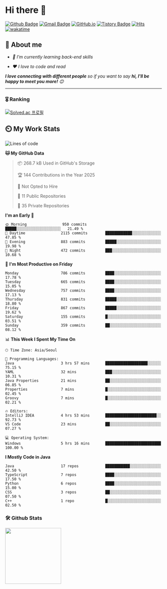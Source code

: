 # Hi there 👋
[![Github Badge](https://img.shields.io/badge/-uiw6unoh-grey?style=flat&logo=github&logoColor=white&link=https://github.com/uiw6unoh/)](https://www.github.com/uiw6unoh/) 
[![Gmail Badge](https://img.shields.io/badge/-uiw6unoh@naver.com-c14438?style=flat&logo=Gmail&logoColor=white&link=mailto:uiw6unoh@naver.com)](mailto:uiw6unoh@naver.com) 
[![GitHub.io](https://img.shields.io/badge/GitHub.io-orange?style=flat&logoColor=white)](https://uiw6unoh.github.io/)
[![Tistory Badge](https://img.shields.io/badge/Tech%20Blog-yellow?style=flat&logoColor=white)](https://www.uiw6unoh.com/)
[![Hits](https://hits.seeyoufarm.com/api/count/incr/badge.svg?url=https%3A%2F%2Fgithub.com%2Fuiw6unoh&count_bg=%2379C83D&title_bg=%23555555&icon=&icon_color=%23E7E7E7&title=hits&edge_flat=false)](https://hits.seeyoufarm.com)
[![wakatime](https://wakatime.com/badge/user/54252e40-b19e-45e1-9ec9-fb1c5a26c628.svg)](https://wakatime.com/@54252e40-b19e-45e1-9ec9-fb1c5a26c628)
<!-- [![Portfolio Badge](https://img.shields.io/badge/portfolio-web-blue?style=flat&link=https://github.com/uiw6unoh/)](https://github.com/uiw6unoh/)  -->

## 💬 About me
<em>
 
- 🌱 I’m currently learning back-end skills
 
- ❤️ I love to code and read
</em>

<em><b>I love connecting with different people</b> so if you want to say <b>hi, I'll be happy to meet you more!</b> 😊</em>

---
### 🎖️ Ranking
[![Solved.ac 프로필](http://mazassumnida.wtf/api/v2/generate_badge?boj=uiw6unoh)](https://www.acmicpc.net/user/uiw6unoh)

## ⏲️ My Work Stats
<!--[![uiw6unoh's wakatime stats](https://github-readme-stats.vercel.app/api/wakatime?username=uiw6unoh)]-->

<!--START_SECTION:waka-->
![Lines of code](https://img.shields.io/badge/From%20Hello%20World%20I%27ve%20Written-3.7%20million%20lines%20of%20code-blue)

**🐱 My GitHub Data** 

> 📦 268.7 kB Used in GitHub's Storage 
 > 
> 🏆 144 Contributions in the Year 2025
 > 
> 🚫 Not Opted to Hire
 > 
> 📜 11 Public Repositories 
 > 
> 🔑 35 Private Repositories 
 > 
**I'm an Early 🐤** 

```text
🌞 Morning                950 commits         █████░░░░░░░░░░░░░░░░░░░░   21.49 % 
🌆 Daytime                2115 commits        ████████████░░░░░░░░░░░░░   47.85 % 
🌃 Evening                883 commits         █████░░░░░░░░░░░░░░░░░░░░   19.98 % 
🌙 Night                  472 commits         ███░░░░░░░░░░░░░░░░░░░░░░   10.68 % 
```
📅 **I'm Most Productive on Friday** 

```text
Monday                   786 commits         ████░░░░░░░░░░░░░░░░░░░░░   17.78 % 
Tuesday                  665 commits         ████░░░░░░░░░░░░░░░░░░░░░   15.05 % 
Wednesday                757 commits         ████░░░░░░░░░░░░░░░░░░░░░   17.13 % 
Thursday                 831 commits         █████░░░░░░░░░░░░░░░░░░░░   18.80 % 
Friday                   867 commits         █████░░░░░░░░░░░░░░░░░░░░   19.62 % 
Saturday                 155 commits         █░░░░░░░░░░░░░░░░░░░░░░░░   03.51 % 
Sunday                   359 commits         ██░░░░░░░░░░░░░░░░░░░░░░░   08.12 % 
```


📊 **This Week I Spent My Time On** 

```text
🕑︎ Time Zone: Asia/Seoul

💬 Programming Languages: 
Java                     3 hrs 57 mins       ███████████████████░░░░░░   75.15 % 
YAML                     32 mins             ███░░░░░░░░░░░░░░░░░░░░░░   10.31 % 
Java Properties          21 mins             ██░░░░░░░░░░░░░░░░░░░░░░░   06.85 % 
Properties               7 mins              █░░░░░░░░░░░░░░░░░░░░░░░░   02.45 % 
Groovy                   7 mins              █░░░░░░░░░░░░░░░░░░░░░░░░   02.21 % 

🔥 Editors: 
IntelliJ IDEA            4 hrs 53 mins       ███████████████████████░░   92.73 % 
VS Code                  23 mins             ██░░░░░░░░░░░░░░░░░░░░░░░   07.27 % 

💻 Operating System: 
Windows                  5 hrs 16 mins       █████████████████████████   100.00 % 
```

**I Mostly Code in Java** 

```text
Java                     17 repos            ███████████░░░░░░░░░░░░░░   42.50 % 
TypeScript               7 repos             ████░░░░░░░░░░░░░░░░░░░░░   17.50 % 
Python                   6 repos             ████░░░░░░░░░░░░░░░░░░░░░   15.00 % 
CSS                      3 repos             ██░░░░░░░░░░░░░░░░░░░░░░░   07.50 % 
C++                      1 repo              █░░░░░░░░░░░░░░░░░░░░░░░░   02.50 % 
```




<!--END_SECTION:waka-->

### 🛠️ Github Stats <br/>
<p>
  <img height="180em" src="https://github-readme-stats-git-masterrstaa-rickstaa.vercel.app/api?username=uiw6unoh&show_icons=true&include_all_commits=true">
 <!--
  <img height="180em" src="https://github-readme-stats-git-masterrstaa-rickstaa.vercel.app/api/top-langs/?username=uiw6unoh&layout=compact">
 -->
</p>

